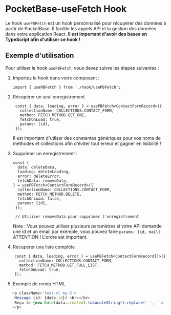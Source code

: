 #  PocketBase-useFetch Hook

Le hook `usePBFetch` est un hook personnalisé pour récupérer des données à partir de PocketBase. Il facilite les appels API et la gestion des données dans votre application React.
**Il est important d'avoir des bases en TypeScript afin d'utiliser ce hook !**

## Exemple d'utilisation

Pour utiliser le hook `usePBFetch`, vous devez suivre les étapes suivantes :

1. Importez le hook dans votre composant :

   ```tsx
   import { usePBFetch } from './hook/usePBFetch';
   ```
   
2. Récupérer un seul enregistrement
   
   ```tsx
    const { data, loading, error } = usePBFetch<ContactFormRecord>({
      collectionName: COLLECTIONS.CONTACT_FORM,
      method: FETCH_METHOD.GET_ONE,
      fetchOnLoad: true,
      params: [id],
    });
    ```
    
    Il est important d'utiiser des constantes génériques pour vos noms de méthodes et collections afin d'éviter tout erreur et gagner en lisibilité !
    
3. Supprimer un enregistrement :
    
    ```tsx
    const {
      data: deleteData,
      loading: deleteLoading,
      error: deleteError,
      fetchData: removeData,
    } = usePBFetch<ContactFormRecord>({
      collectionName: COLLECTIONS.CONTACT_FORM,
      method: FETCH_METHOD.DELETE,
      fetchOnLoad: false,
      params: [id],
     });
     
     // Utiliser removeData pour supprimer l'enregistrement
    ```
    
    Note : Vous pouvez utiliser plusieurs paramètres si votre API demande une id et un email par exemple, vous pouvez faire 
    `params: [id, mail]` ATTENTION ! L'ordre est important.
    

4. Récupérer une liste complète

```tsx
    const { data, loading, error } = usePBFetch<ContactFormRecord[]>({
      collectionName: COLLECTIONS.CONTACT_FORM,
      method: FETCH_METHOD.GET_FULL_LIST,
      fetchOnLoad: true,
    });
```

5. Exemple de rendu HTML

```ts
   <p className='text-xl my-5'>
    Message (id: {data.id}) <br></br>
    Reçu le {new Date(data.created).toLocaleString().replace(' ', ' à ')}
   </p>
```
